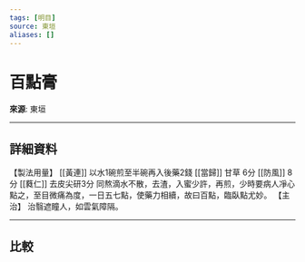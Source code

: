 ```yaml
---
tags: [明目]
source: 東垣
aliases: []
---
```


# 百點膏

**來源**: 東垣  

---

## 詳細資料
【製法用量】 [[黃連]] 以水1碗煎至半碗再入後藥2錢 [[當歸]] 甘草
6分 [[防風]] 8分 [[蕤仁]] 去皮尖研3分
同熬滴水不散，去渣，入蜜少許，再煎，少時要病人凈心點之，至目微痛為度，一日五七點，使藥力相續，故曰百點，臨臥點尤妙。
【主治】
治翳遮瞳人，如雲氣障隔。

---

## 比較
